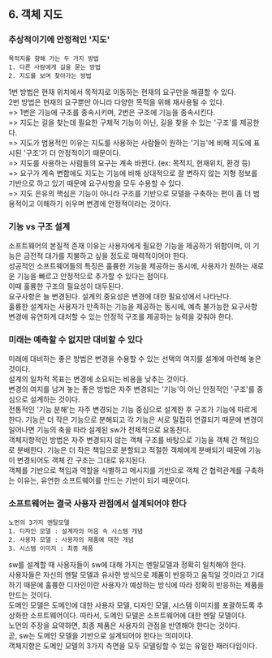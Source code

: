 ## 6. 객체 지도

### 추상적이기에 안정적인 '지도'
```
목적지를 향해 가는 두 가지 방법
1. 다른 사람에게 길을 묻는 방법
2. 지도를 보며 찾아가는 방법
```
1번 방법은 현재 위치에서 목적지로 이동하는 현재의 요구만을 해결할 수 있다.   
2번 방법은 현재의 요구뿐만 아니라 다양한 목적을 위해 재사용될 수 있다.   
=> 1번은 기능에 구조를 종속시키며, 2번은 구조에 기능을 종속시킨다.   
=> 지도는 길을 찾는데 필요한 구체적 기능이 아닌, 길을 찾을 수 있는 '구조'를 제공한다.   
=> 지도가 범용적인 이유는 지도를 사용하는 사람들이 원하는 '기능'에 비해 지도에 표시된 '구조'가 더 안정적이기 때문이다.   
=> 지도를 사용하는 사람들의 요구는 계속 바뀐다. (ex: 목적지, 현재위치, 환경 등)   
=> 요구가 계속 변함에도 지도는 기능에 비해 상대적으로 잘 변하지 않는 지형 정보를 기반으로 하고 있기 때문에 요구사항을 모두 수용할 수 있다.   
=> 지도 은유의 핵심은 기능이 아니라 구조를 기반으로 모델을 구축하는 편이 좀 더 범용적이고 이해하기 쉬우며 변경에 안정적이라는 것이다.   

### 기능 vs 구조 설계
소프트웨어의 본질적 존재 이유는 사용자에게 필요한 기능을 제공하기 위함이며, 이 기능은 금전적 대가를 지불하고 싶을 정도로 매력적이어야 한다.   
성공적인 소프트웨어들의 특징은 훌륭한 기능을 제공하는 동시에, 사용자가 원하는 새로운 기능을 빠르고 안정적으로 추가할 수 있다는 점이다.   
이때 훌륭한 구조의 필요성이 대두된다.   
요구사항은 늘 변경된다. 설계의 중요성은 변경에 대한 필요성에서 나타난다.   
훌륭한 설계자는 사용자가 만족하는 기능을 제공하는 동시에, 예측 불가능한 요구사항 변경에 유연하게 대처할 수 있는 안정적 구조를 제공하는 능력을 갖춰야 한다.   

### 미래는 예측할 수 없지만 대비할 수 있다
미래에 대비하는 좋은 방법은 변경을 수용할 수 있는 선택의 여지를 설계에 마련해 놓은 것이다.   
설계의 일차적 목표는 변경에 소요되는 비용을 낮추는 것이다.   
변경의 여지를 남겨 놓는 좋은 방법은 자주 변경되는 '기능'이 아닌 안정적인 '구조'를 중심으로 설계하는 것이다.   
전통적인 '기능 분해'는 자주 변경되는 기능 중심으로 설계한 후 구조가 기능에 따르게 한다. 기능은 더 작은 기능으로 분해되고 각 기능은 서로 밀접히 연결되기 때문에 변경이 일어나면 기능의 축을 따라 설계된 sw가 전체적으로 요동친다.   
객체지향적인 방법은 자주 변경되지 않는 객체 구조를 바탕으로 기능을 객체 간 책임으로 분배한다. 기능은 더 작은 책임으로 분할되고 적절한 객체에게 분배되기 때문에 기능이 변경되어도 객체 간 구조는 그대로 유지된다.   
객체를 기반으로 책임과 역할을 식별하고 메시지를 기반으로 객체 간 협력관계를 구축하는 이유는, 유연한 소프트웨어를 만드는 기반이 되기 때문이다.   

### 소프트웨어는 결국 사용자 관점에서 설계되어야 한다
```
노먼의 3가지 멘탈모델
1. 디자인 모델 : 설계자의 마음 속 시스템 개념
2. 사용자 모델 : 사용자의 제품에 대한 개념
3. 시스템 이미지 : 최종 제품
```
sw를 설계할 때 사용자들이 sw에 대해 가지는 멘탈모델과 정확히 일치해야 한다.   
사용자들은 자신의 멘탈 모델과 유사한 방식으로 제품이 반응하고 움직일 것이라고 기대하기 때문에 훌륭한 디자인이란 사용자가 예상하는 방식에 따라 정확히 반응하는 제품을 만드는 것이다.   
도메인 모델은 도메인에 대한 사용자 모델, 디자인 모델, 시스템 이미지를 포괄하도록 추상화한 소프트웨어이다. 따라서, 도메인 모델은 소프트웨어에 대한 멘탈 모델이다.   
노먼의 주장을 요약하면, 최종 제품은 사용자의 관점을 반영해야 한다는 것이다.   
곧, sw는 도메인 모델을 기반으로 설계되어야 한다는 의미이다.   
객체지향은 도메인 모델의 3가지 측면을 모두 모델링할 수 있는 유일한 패러다임이다.   

